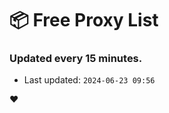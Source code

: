 # :package: Free Proxy List
### Updated every 15 minutes.

- Last updated: `2024-06-23 09:56`

:heart:
